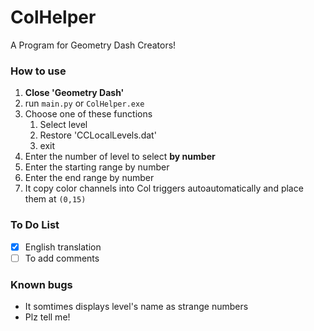 # ColHelper
A Program for Geometry Dash Creators!



### How to use
1. **Close 'Geometry Dash'**
1. run `main.py` or `ColHelper.exe`
2. Choose one of these functions
    1. Select level
    2. Restore 'CCLocalLevels.dat'
    3. exit
3. Enter the number of level to select **by number**
4. Enter the starting range by number
5. Enter the end range by number
6. It copy color channels into Col triggers autoautomatically and place them at `(0,15)`

### To Do List
- [x] English translation
- [ ] To add comments

### Known bugs
* It somtimes displays level's name as strange numbers
* Plz tell me!
